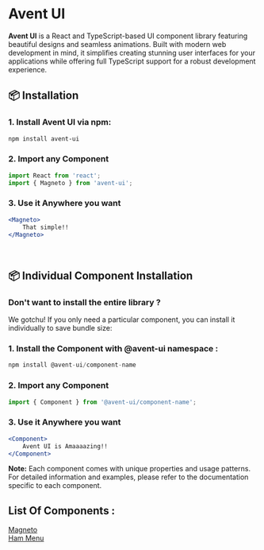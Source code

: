 # Avent UI

**Avent UI** is a React and TypeScript-based UI component library featuring beautiful designs and seamless animations. Built with modern web development in mind, it simplifies creating stunning user interfaces for your applications while offering full TypeScript support for a robust development experience.


## 📦 Installation

### 1. Install Avent UI via npm:

```bash
npm install avent-ui
```

### 2. Import any Component

```jsx
import React from 'react';
import { Magneto } from 'avent-ui';

```
### 3. Use it Anywhere you want

```jsx
<Magneto>
    That simple!!
</Magneto>
```
<br/>

## 📦 Individual Component Installation
### Don't want to install the entire library ?
We gotchu! If you only need a particular component, you can install it individually to save bundle size:

### 1. Install the Component with @avent-ui namespace :

```jsx
npm install @avent-ui/component-name
```

### 2. Import any Component

```jsx
import { Component } from '@avent-ui/component-name';

```
### 3. Use it Anywhere you want

```jsx
<Component>
    Avent UI is Amaaaazing!!
</Component>
```
 **Note:** Each component comes with unique properties and usage patterns. For detailed information and examples, please refer to the documentation specific to each component.

 ## List Of Components : 
 [Magneto ](src/components/ham-menu/README.md) <br/>
 [Ham Menu](src/components/Magneto/README.md)

